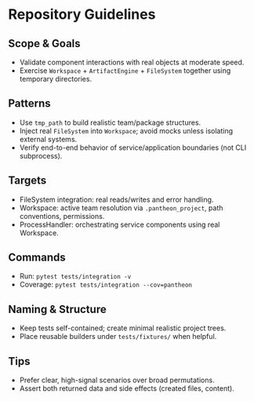 # Repository Guidelines

## Scope & Goals
- Validate component interactions with real objects at moderate speed.
- Exercise `Workspace` + `ArtifactEngine` + `FileSystem` together using temporary directories.

## Patterns
- Use `tmp_path` to build realistic team/package structures.
- Inject real `FileSystem` into `Workspace`; avoid mocks unless isolating external systems.
- Verify end-to-end behavior of service/application boundaries (not CLI subprocess).

## Targets
- FileSystem integration: real reads/writes and error handling.
- Workspace: active team resolution via `.pantheon_project`, path conventions, permissions.
- ProcessHandler: orchestrating service components using real Workspace.

## Commands
- Run: `pytest tests/integration -v`
- Coverage: `pytest tests/integration --cov=pantheon`

## Naming & Structure
- Keep tests self-contained; create minimal realistic project trees.
- Place reusable builders under `tests/fixtures/` when helpful.

## Tips
- Prefer clear, high-signal scenarios over broad permutations.
- Assert both returned data and side effects (created files, content).

